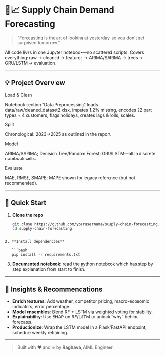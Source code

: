 
# 🚚📈 Supply Chain Demand Forecasting

> “Forecasting is the art of looking at yesterday, so you don’t get surprised tomorrow.”  

All code lives in one Jupyter notebook—no scattered scripts. Covers everything: raw → cleaned → features → ARIMA/SARIMA → trees → GRU/LSTM → evaluation.

---

## 💡 Project Overview

Load & Clean

Notebook section “Data Preprocessing” loads data/raw/cleaned_dataset2.xlsx, imputes 1.2% missing, encodes 22 part types + 4 customers, flags holidays, creates lags & rolls, scales.

Split

Chronological: 2023→2025 as outlined in the report.

Model

ARIMA/SARIMA; Decision Tree/Random Forest; GRU/LSTM—all in discrete notebook cells.

Evaluate

MAE, RMSE, SMAPE; MAPE shown for legacy reference (but not recommended).

---

## 🚀 Quick Start

1. **Clone the repo**  
   ```bash
   git clone https://github.com/yourusername/supply-chain-forecasting.git
   cd supply-chain-forecasting
```

2. **Install dependencies**

   ```bash
   pip install -r requirements.txt
   ```

3. **Documented notebook**: read the python notebook which has step by step explanation from start to finish.
---

## 🧠 Insights & Recommendations

* **Enrich features**: Add weather, competitor pricing, macro-economic indicators, error percentage.
* **Model ensembles**: Blend RF + LSTM via weighted voting for stability.
* **Explainability**: Use SHAP on RF/LSTM to unlock “why” behind forecasts.
* **Productionize**: Wrap the LSTM model in a Flask/FastAPI endpoint, schedule weekly retraining.
---

> Built with ❤️ and ☕ by **Raghava**, AIML Engineer.
